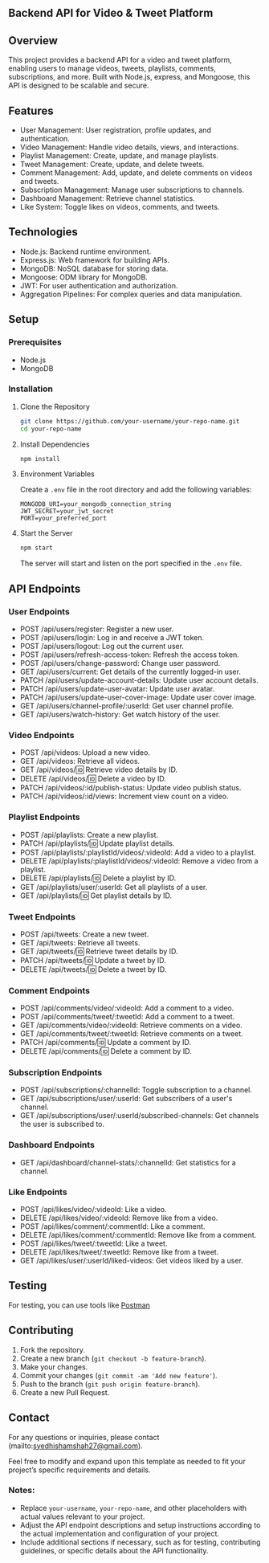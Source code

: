 ## Backend API for Video & Tweet Platform

## Overview

This project provides a backend API for a video and tweet platform, enabling users to manage videos, tweets, playlists, comments, subscriptions, and more. Built with Node.js, express, and Mongoose, this API is designed to be scalable and secure.

## Features

- User Management: User registration, profile updates, and authentication.
- Video Management: Handle video details, views, and interactions.
- Playlist Management: Create, update, and manage playlists.
- Tweet Management: Create, update, and delete tweets.
- Comment Management: Add, update, and delete comments on videos and tweets.
- Subscription Management: Manage user subscriptions to channels.
- Dashboard Management: Retrieve channel statistics.
- Like System: Toggle likes on videos, comments, and tweets.

## Technologies

- Node.js: Backend runtime environment.
- Express.js: Web framework for building APIs.
- MongoDB: NoSQL database for storing data.
- Mongoose: ODM library for MongoDB.
- JWT: For user authentication and authorization.
- Aggregation Pipelines: For complex queries and data manipulation.

## Setup

### Prerequisites

- Node.js
- MongoDB

### Installation

1. Clone the Repository

   ```bash
   git clone https://github.com/your-username/your-repo-name.git
   cd your-repo-name
   ```

2. Install Dependencies

   ```bash
   npm install
   ```

3. Environment Variables

   Create a `.env` file in the root directory and add the following variables:

   ```env
   MONGODB_URI=your_mongodb_connection_string
   JWT_SECRET=your_jwt_secret
   PORT=your_preferred_port
   ```

4. Start the Server

   ```bash
   npm start
   ```

   The server will start and listen on the port specified in the `.env` file.

## API Endpoints

### User Endpoints

- POST /api/users/register: Register a new user.
- POST /api/users/login: Log in and receive a JWT token.
- POST /api/users/logout: Log out the current user.
- POST /api/users/refresh-access-token: Refresh the access token.
- POST /api/users/change-password: Change user password.
- GET /api/users/current: Get details of the currently logged-in user.
- PATCH /api/users/update-account-details: Update user account details.
- PATCH /api/users/update-user-avatar: Update user avatar.
- PATCH /api/users/update-user-cover-image: Update user cover image.
- GET /api/users/channel-profile/:userId: Get user channel profile.
- GET /api/users/watch-history: Get watch history of the user.

### Video Endpoints

- POST /api/videos: Upload a new video.
- GET /api/videos: Retrieve all videos.
- GET /api/videos/:id: Retrieve video details by ID.
- DELETE /api/videos/:id: Delete a video by ID.
- PATCH /api/videos/:id/publish-status: Update video publish status.
- PATCH /api/videos/:id/views: Increment view count on a video.

### Playlist Endpoints

- POST /api/playlists: Create a new playlist.
- PATCH /api/playlists/:id: Update playlist details.
- POST /api/playlists/:playlistId/videos/:videoId: Add a video to a playlist.
- DELETE /api/playlists/:playlistId/videos/:videoId: Remove a video from a playlist.
- DELETE /api/playlists/:id: Delete a playlist by ID.
- GET /api/playlists/user/:userId: Get all playlists of a user.
- GET /api/playlists/:id: Get playlist details by ID.

### Tweet Endpoints

- POST /api/tweets: Create a new tweet.
- GET /api/tweets: Retrieve all tweets.
- GET /api/tweets/:id: Retrieve tweet details by ID.
- PATCH /api/tweets/:id: Update a tweet by ID.
- DELETE /api/tweets/:id: Delete a tweet by ID.

### Comment Endpoints

- POST /api/comments/video/:videoId: Add a comment to a video.
- POST /api/comments/tweet/:tweetId: Add a comment to a tweet.
- GET /api/comments/video/:videoId: Retrieve comments on a video.
- GET /api/comments/tweet/:tweetId: Retrieve comments on a tweet.
- PATCH /api/comments/:id: Update a comment by ID.
- DELETE /api/comments/:id: Delete a comment by ID.

### Subscription Endpoints

- POST /api/subscriptions/:channelId: Toggle subscription to a channel.
- GET /api/subscriptions/user/:userId: Get subscribers of a user's channel.
- GET /api/subscriptions/user/:userId/subscribed-channels: Get channels the user is subscribed to.

### Dashboard Endpoints

- GET /api/dashboard/channel-stats/:channelId: Get statistics for a channel.

### Like Endpoints

- POST /api/likes/video/:videoId: Like a video.
- DELETE /api/likes/video/:videoId: Remove like from a video.
- POST /api/likes/comment/:commentId: Like a comment.
- DELETE /api/likes/comment/:commentId: Remove like from a comment.
- POST /api/likes/tweet/:tweetId: Like a tweet.
- DELETE /api/likes/tweet/:tweetId: Remove like from a tweet.
- GET /api/likes/user/:userId/liked-videos: Get videos liked by a user.

## Testing

For testing, you can use tools like [Postman](https://www.postman.com/)

## Contributing

1. Fork the repository.
2. Create a new branch (`git checkout -b feature-branch`).
3. Make your changes.
4. Commit your changes (`git commit -am 'Add new feature'`).
5. Push to the branch (`git push origin feature-branch`).
6. Create a new Pull Request.

## Contact

For any questions or inquiries, please contact (mailto:syedhishamshah27@gmail.com).

Feel free to modify and expand upon this template as needed to fit your project’s specific requirements and details.

### Notes:
- Replace `your-username`, `your-repo-name`, and other placeholders with actual values relevant to your project.
- Adjust the API endpoint descriptions and setup instructions according to the actual implementation and configuration of your project.
- Include additional sections if necessary, such as for testing, contributing guidelines, or specific details about the API functionality.